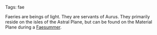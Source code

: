 Tags: fae

Faeries are beings of light. They are servants of Aurus. They primarily reside on the isles of the Astral Plane, but can be found on the Material Plane during a [Faesummer](Faesummer).
